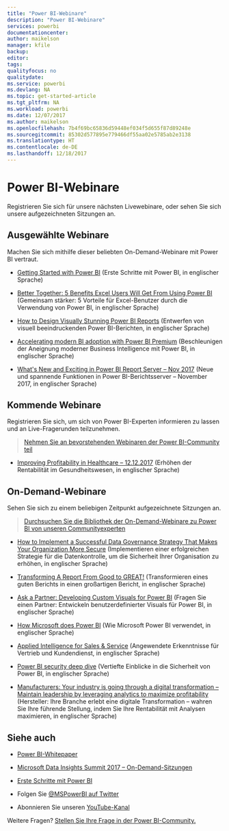 ```yaml
---
title: "Power BI-Webinare"
description: "Power BI-Webinare"
services: powerbi
documentationcenter: 
author: maikelson
manager: kfile
backup: 
editor: 
tags: 
qualityfocus: no
qualitydate: 
ms.service: powerbi
ms.devlang: NA
ms.topic: get-started-article
ms.tgt_pltfrm: NA
ms.workload: powerbi
ms.date: 12/07/2017
ms.author: maikelson
ms.openlocfilehash: 7b4f69bc65836d59448ef034f5d655f87d89248e
ms.sourcegitcommit: 85302d577895e779466df55aa02e5785ab2e3138
ms.translationtype: HT
ms.contentlocale: de-DE
ms.lasthandoff: 12/18/2017
---
```

# <a name="power-bi-webinars"></a>Power BI-Webinare

Registrieren Sie sich für unsere nächsten Livewebinare, oder sehen Sie sich unsere aufgezeichneten Sitzungen an.

## <a name="featured-webinars"></a>Ausgewählte Webinare

Machen Sie sich mithilfe dieser beliebten On-Demand-Webinare mit Power BI vertraut.

- [Getting Started with Power BI](https://info.microsoft.com/getting-started-with-power-bi-ondemand.html?Is=Website) (Erste Schritte mit Power BI, in englischer Sprache)

- [Better Together: 5 Benefits Excel Users Will Get From Using Power BI](https://info.microsoft.com/excel-powerbi-better-together.html?Is=Website) (Gemeinsam stärker: 5 Vorteile für Excel-Benutzer durch die Verwendung von Power BI, in englischer Sprache)

- [How to Design Visually Stunning Power BI Reports](https://community.powerbi.com/t5/Webinars-and-Video-Gallery/5-3-17-Webinar-How-to-Design-Visually-Stunning-Power-BI-Reports/m-p/168204?Is=Website) (Entwerfen von visuell beeindruckenden Power BI-Berichten, in englischer Sprache)

- [Accelerating modern BI adoption with Power BI Premium](https://info.microsoft.com/powerbi-premium-webinar-ondemand.html?Is=Website) (Beschleunigen der Aneignung moderner Business Intelligence mit Power BI, in englischer Sprache)

- [What's New and Exciting in Power BI Report Server – Nov 2017](https://info.microsoft.com/whats-new-powerbi-report-server.html?Is=Website) (Neue und spannende Funktionen in Power BI-Berichtsserver – November 2017, in englischer Sprache)

## <a name="upcoming-webinars"></a>Kommende Webinare

Registrieren Sie sich, um sich von Power BI-Experten informieren zu lassen und an Live-Fragerunden teilzunehmen.

>[Nehmen Sie an bevorstehenden Webinaren der Power BI-Community teil](https://community.powerbi.com/t5/Webinars-and-Video-Gallery/bd-p/VideoTipsTricks?filter=webinars&featured=yes&Is=Website)

- [Improving Profitability in Healthcare – 12.12.2017](https://info.microsoft.com/improving-profitability-in-healthcare.html?Is=Website) (Erhöhen der Rentabilität im Gesundheitswesen, in englischer Sprache)

## <a name="on-demand-webinars"></a>On-Demand-Webinare

Sehen Sie sich zu einem beliebigen Zeitpunkt aufgezeichnete Sitzungen an.

>[Durchsuchen Sie die Bibliothek der On-Demand-Webinare zu Power BI von unseren Communityexperten](https://community.powerbi.com/t5/Webinars-and-Video-Gallery/bd-p/VideoTipsTricks?filter=webinars&featured=yes&Is=Website)

- [How to Implement a Successful Data Governance Strategy That Makes Your Organization More Secure](https://info.microsoft.com/powerbi-data-governance-strategy-ondemand.html?Is=Website) (Implementieren einer erfolgreichen Strategie für die Datenkontrolle, um die Sicherheit Ihrer Organisation zu erhöhen, in englischer Sprache)

- [Transforming A Report From Good to GREAT!](https://community.powerbi.com/t5/Webinars-and-Video-Gallery/Power-BI-Transforming-A-Report-From-Good-to-GREAT/m-p/315119?Is=Website) (Transformieren eines guten Berichts in einen großartigen Bericht, in englischer Sprache)

- [Ask a Partner: Developing Custom Visuals for Power BI](https://community.powerbi.com/t5/Webinars-and-Video-Gallery/Ask-a-Partner-Developing-Custom-Visuals-for-Power-BI/m-p/150368?Is=Website) (Fragen Sie einen Partner: Entwickeln benutzerdefinierter Visuals für Power BI, in englischer Sprache)

- [How Microsoft does Power BI](https://info.microsoft.com/US-PowerBI-WBNR-FY17-11Nov-29-BIATMIcrosoft274828_01Registration-ForminBody.html?Is=Website) (Wie Microsoft Power BI verwendet, in englischer Sprache)

- [Applied Intelligence for Sales & Service](https://info.microsoft.com/applied-intelligence-for-sales-service.html?Is=Website) (Angewendete Erkenntnisse für Vertrieb und Kundendienst, in englischer Sprache)

- [Power BI security deep dive](https://community.powerbi.com/t5/Webinars-and-Video-Gallery/5-23-2017-Power-BI-security-deep-dive-by-Kasper-de-Jonge/m-p/161476?Is=Website) (Vertiefte Einblicke in die Sicherheit von Power BI, in englischer Sprache)

- [Manufacturers: Your industry is going through a digital transformation – Maintain leadership by leveraging analytics to maximize profitability](https://info.microsoft.com/digital-transformation-in-manufacturing.html?Is=Website) (Hersteller: Ihre Branche erlebt eine digitale Transformation – wahren Sie Ihre führende Stellung, indem Sie Ihre Rentabilität mit Analysen maximieren, in englischer Sprache)

## <a name="see-also"></a>Siehe auch

- [Power BI-Whitepaper](whitepapers.md)

- [Microsoft Data Insights Summit 2017 – On-Demand-Sitzungen](https://community.powerbi.com/t5/Data-Insights-Summit-2017-On/bd-p/DataInsightsSummit2017OnDemand?Is=Website)

- [Erste Schritte mit Power BI](service-get-started.md)

- Folgen Sie [@MSPowerBI auf Twitter](https://twitter.com/mspowerbi)

- Abonnieren Sie unseren [YouTube-Kanal](https://www.youtube.com/mspowerbi)

Weitere Fragen? [Stellen Sie Ihre Frage in der Power BI-Community.](https://community.powerbi.com/)
